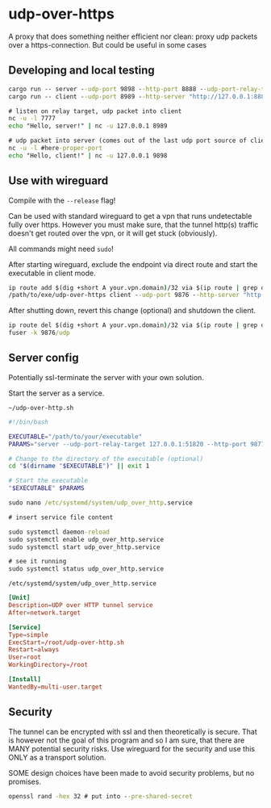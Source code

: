 # udp-over-https

A proxy that does something neither efficient nor clean: proxy udp packets over a https-connection. But could be useful in some cases

## Developing and local testing

```cmd
cargo run -- server --udp-port 9898 --http-port 8888 --udp-port-relay-target "127.0.0.1:7777"
cargo run -- client --udp-port 8989 --http-server "http://127.0.0.1:8888"

# listen on relay target, udp packet into client
nc -u -l 7777
echo "Hello, server!" | nc -u 127.0.0.1 8989

# udp packet into server (comes out of the last udp port source of client, which can be seen in its logs)
nc -u -l #here-proper-port
echo "Hello, client!" | nc -u 127.0.0.1 9898
```

## Use with wireguard

Compile with the `--release` flag!

Can be used with standard wireguard to get a vpn that runs undetectable fully over https.
However you must make sure, that the tunnel http(s) traffic doesn't get routed over the vpn, or it will get stuck (obviously).

All commands might need `sudo`!

After starting wireguard, exclude the endpoint via direct route and start the executable in client mode.

```cmd
ip route add $(dig +short A your.vpn.domain)/32 via $(ip route | grep default | awk '{print $3}')
/path/to/exe/udp-over-https client --udp-port 9876 --http-server "http(s)://your.vpn.domain" --keep-alive-ms 300
```

After shutting down, revert this change (optional) and shutdown the client.

```cmd
ip route del $(dig +short A your.vpn.domain)/32 via $(ip route | grep default | awk '{print $3}')
fuser -k 9876/udp
```

## Server config

Potentially ssl-terminate the server with your own solution.

Start the server as a service.

`~/udp-over-http.sh`

```bash
#!/bin/bash

EXECUTABLE="/path/to/your/executable"
PARAMS="server --udp-port-relay-target 127.0.0.1:51820 --http-port 9877 --udp-port 9866"

# Change to the directory of the executable (optional)
cd "$(dirname "$EXECUTABLE")" || exit 1

# Start the executable
"$EXECUTABLE" $PARAMS
```

```cmd
sudo nano /etc/systemd/system/udp_over_http.service

# insert service file content

sudo systemctl daemon-reload
sudo systemctl enable udp_over_http.service
sudo systemctl start udp_over_http.service

# see it running
sudo systemctl status udp_over_http.service
```

`/etc/systemd/system/udp_over_http.service`

```conf
[Unit]
Description=UDP over HTTP tunnel service
After=network.target

[Service]
Type=simple
ExecStart=/root/udp-over-http.sh
Restart=always
User=root
WorkingDirectory=/root

[Install]
WantedBy=multi-user.target
```

## Security

The tunnel can be encrypted with ssl and then theoretically is secure. That is however not the goal of this program and so I am sure, that there are MANY potential security risks.
Use wireguard for the security and use this ONLY as a transport solution.

SOME design choices have been made to avoid security problems, but no promises.

```cmd
openssl rand -hex 32 # put into --pre-shared-secret
```
